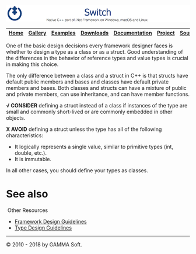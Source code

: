![Switch Header](Pictures/SwitchNativeC++port.png)

| [Home](Home.md) | [Gallery](Gallery.md) | [Examples](Examples.md) | [Downloads](Downloads.md) | [Documentation](Documentation.md) | [Project](https://sourceforge.net/projects/switchpro) | [Source](https://github.com/gammasoft71/switch) | [License](License.md) | [Contact](Contact.md) | [GAMMA Soft](https://gammasoft71.wixsite.com/gammasoft) |
|-----------------|-----------------------|-------------------------|-------------------------|-----------------------------------|-------------------------------------------------------|-------------------------------------------------|-----------------------|-----------------------|---------------------------------------------------------|

One of the basic design decisions every framework designer faces is whether to design a type as a class or as a struct. Good understanding of the differences in the behavior of reference types and value types is crucial in making this choice.

The only difference between a class and a struct in C++ is that structs have default public members and bases and classes have default private members and bases. Both classes and structs can have a mixture of public and private members, can use inheritance, and can have member functions.

**√ CONSIDER** defining a struct instead of a class if instances of the type are small and commonly short-lived or are commonly embedded in other objects.

**X AVOID** defining a struct unless the type has all of the following characteristics:

* It logically represents a single value, similar to primitive types (int, double, etc.).
* It is immutable.

In all other cases, you should define your types as classes.
​
# See also
​
Other Resources

* [Framework Design Guidelines](FrameworkDesignGuidelines.md)
* [Type Design Guidelines](TypeDesignGuidelines.md)

______________________________________________________________________________________________

© 2010 - 2018 by GAMMA Soft.
